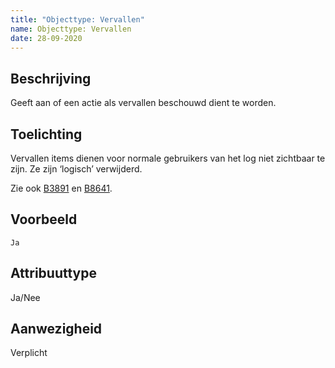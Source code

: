 ```yaml
---
title: "Objecttype: Vervallen"
name: Objecttype: Vervallen
date: 28-09-2020
---
```


## Beschrijving
Geeft aan of een actie als vervallen beschouwd dient te worden.

## Toelichting
Vervallen items dienen voor normale gebruikers van het log niet zichtbaar te zijn. Ze zijn ‘logisch’ verwijderd.

Zie ook [B3891](./achtergronddocumentatie/ontwerp/artefacten/3891.md) en [B8641](./achtergronddocumentatie/ontwerp/artefacten/8641.md).

## Voorbeeld
`Ja`

## Attribuuttype
Ja/Nee

## Aanwezigheid
Verplicht
